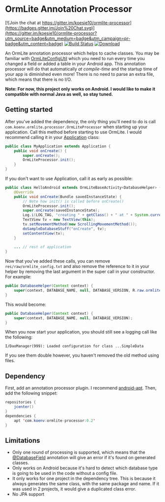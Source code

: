 OrmLite Annotation Processor
===============

[![Join the chat at https://gitter.im/koesie10/ormlite-processor](https://badges.gitter.im/Join%20Chat.svg)](https://gitter.im/koesie10/ormlite-processor?utm_source=badge&utm_medium=badge&utm_campaign=pr-badge&utm_content=badge)
[![Build Status](https://travis-ci.org/koesie10/ormlite-processor.svg?branch=master)](https://travis-ci.org/koesie10/ormlite-processor)
[![Download](https://api.bintray.com/packages/koesie10/maven/ormlite-processor/images/download.svg) ](https://bintray.com/koesie10/maven/ormlite-processor/_latestVersion)

An OrmLite annotation processor which helps to cache classes. You may be familiar 
with [OrmLiteConfigUtil](http://ormlite.com/javadoc/ormlite-android/com/j256/ormlite/android/apptools/OrmLiteConfigUtil.html)
which you need to run every time you changed a field or added a table in your Android app. This annotation processor
will do that automatically *at compile-time* and the startup time of your app is diminished even more! There is no need to 
parse an extra file, which means that there is no I/O.

**Note: For now, this project only works on Android. I would like to make it compatible with normal Java as well,
so stay tuned.**

Getting started
--------------
After you've added the dependency, the only thing you'll need to do is call `com.koenv.ormlite.processor.OrmLiteProcessor` when starting up your application.
Call this method before starting to use OrmLite. I would recommend calling it in 
your [Application](https://developer.android.com/reference/android/app/Application.html) class:

```java
public class MyApplication extends Application {
    public void onCreate() {
        super.onCreate();
        OrmLiteProcessor.init();
    }
}
```

If you don't want to use Application, call it as early as possible:

```java
public class HelloAndroid extends OrmLiteBaseActivity<DatabaseHelper> {
	@Override
	public void onCreate(Bundle savedInstanceState) {
	    // Note how init() is called before onCreate()
	    OrmLiteProcessor.init();
		super.onCreate(savedInstanceState);
		Log.i(LOG_TAG, "creating " + getClass() + " at " + System.currentTimeMillis());
		TextView tv = new TextView(this);
		tv.setMovementMethod(new ScrollingMovementMethod());
		doSampleDatabaseStuff("onCreate", tv);
		setContentView(tv);
	}
	
	... // rest of application
}
```

Now that you've added these calls, you can remove `res/raw/ormlite_config.txt` and also remove the reference to it
in your helper by removing the last argument in the super call in your constructor. For example:

```java
public DatabaseHelper(Context context) {
    super(context, DATABASE_NAME, null, DATABASE_VERSION, R.raw.ormlite_config);
}
```
This would become:

```java
public DatabaseHelper(Context context) {
    super(context, DATABASE_NAME, null, DATABASE_VERSION);
}
```

When you now start your application, you should still see a logging call like the following:
```
I/DaoManager(999): Loaded configuration for class ...SimpleData
```
If you see them double however, you haven't removed the old method using files.

Dependency
------------

First, add an annotation processor plugin. I recommend [android-apt](https://bitbucket.org/hvisser/android-apt). Then, add the following snippet:
```java
repositories {
    jcenter()
}
dependencies {
    apt 'com.koenv:ormlite-processor:0.2'
}
```

Limitations
-----------
* Only one round of processing is supported, which means that the 
[@DatabaseField](http://ormlite.com/javadoc/ormlite-core/com/j256/ormlite/field/DatabaseField.html) 
annotation will give an error if it's found on generated classes.
* Only works on Android because it's hard to detect which database type is going to be used in the code without
a config file.
* It only works for one project in the dependency tree. This is because it always generates the same
class, with the same package and name. If it was used in 2 projects, it would give a duplicated class error.
* No JPA support